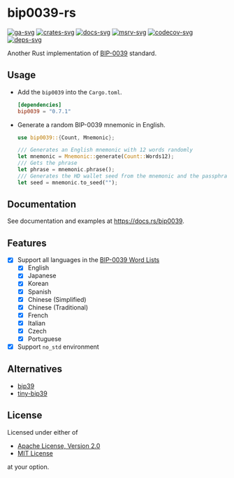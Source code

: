 # bip0039-rs

[![ga-svg]][ga-url]
[![crates-svg]][crates-url]
[![docs-svg]][docs-url]
[![msrv-svg]][msrv-url]
[![codecov-svg]][codecov-url]
[![deps-svg]][deps-url]

[ga-svg]: https://github.com/koushiro/bip0039-rs/workflows/build/badge.svg
[ga-url]: https://github.com/koushiro/bip0039-rs/actions
[crates-svg]: https://img.shields.io/crates/v/bip0039
[crates-url]: https://crates.io/crates/bip0039
[docs-svg]: https://docs.rs/bip0039/badge.svg
[docs-url]: https://docs.rs/bip0039
[msrv-svg]: https://img.shields.io/badge/rustc-1.44+-blue.svg
[msrv-url]: https://blog.rust-lang.org/2020/06/04/Rust-1.44.0.html
[codecov-svg]: https://img.shields.io/codecov/c/github/koushiro/bip0039-rs
[codecov-url]: https://codecov.io/gh/koushiro/bip0039-rs
[deps-svg]: https://deps.rs/repo/github/koushiro/bip0039-rs/status.svg
[deps-url]: https://deps.rs/repo/github/koushiro/bip0039-rs

Another Rust implementation of [BIP-0039](https://github.com/bitcoin/bips/blob/master/bip-0039.mediawiki) standard.

## Usage

- Add the `bip0039` into the `Cargo.toml`.

  ```toml
  [dependencies]
  bip0039 = "0.7.1"
  ```

- Generate a random BIP-0039 mnemonic in English.
  ```rust
  use bip0039::{Count, Mnemonic};

  /// Generates an English mnemonic with 12 words randomly
  let mnemonic = Mnemonic::generate(Count::Words12);
  /// Gets the phrase
  let phrase = mnemonic.phrase();
  /// Generates the HD wallet seed from the mnemonic and the passphrase.
  let seed = mnemonic.to_seed("");
  ```

## Documentation

See documentation and examples at https://docs.rs/bip0039.

## Features

- [x] Support all languages in the [BIP-0039 Word Lists](https://github.com/bitcoin/bips/blob/master/bip-0039/bip-0039-wordlists.md)
  - [x] English
  - [x] Japanese
  - [x] Korean
  - [x] Spanish
  - [x] Chinese (Simplified)
  - [x] Chinese (Traditional)
  - [x] French
  - [x] Italian
  - [x] Czech
  - [x] Portuguese
- [x] Support `no_std` environment

## Alternatives

- [bip39](https://github.com/rust-bitcoin/rust-bip39)
- [tiny-bip39](https://github.com/maciejhirsz/tiny-bip39)

## License

Licensed under either of

- [Apache License, Version 2.0](LICENSE-APACHE)
- [MIT License](LICENSE-MIT)

at your option.
